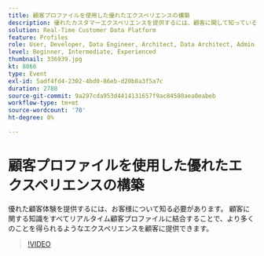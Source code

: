```yaml
---
title: 顧客プロファイルを使用した優れたエクスペリエンスの構築
description: 優れたカスタマーエクスペリエンスを提供するには、顧客に関して知っているすべてをリアルタイム顧客プロファイルに結合する必要があります。
solution: Real-Time Customer Data Platform
feature: Profiles
role: User, Developer, Data Engineer, Architect, Data Architect, Admin, Leader
level: Beginner, Intermediate, Experienced
thumbnail: 336939.jpg
kt: 8866
type: Event
exl-id: 5adf4fd4-2302-4bd0-86eb-d20b8a3f5a7c
duration: 2788
source-git-commit: 9a297cda953d4414131657f9ac84580aea0eabeb
workflow-type: tm+mt
source-wordcount: '70'
ht-degree: 0%

---
```


# 顧客プロファイルを使用した優れたエクスペリエンスの構築

優れた顧客体験を提供するには、お客様について知る必要があります。 顧客に関する知識をすべてリアルタイム顧客プロファイルに結合することで、より多くのことを得られるようなエクスペリエンスを顧客に提供できます。

>[!VIDEO](https://video.tv.adobe.com/v/336939/?quality=12&learn=on)
